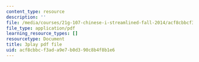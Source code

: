 ```yaml
---
content_type: resource
description: ''
file: /media/courses/21g-107-chinese-i-streamlined-fall-2014/acf8cbbcf3ada9e7b0d390c8b4f8b1e6_M_gQolc3clM.pdf
file_type: application/pdf
learning_resource_types: []
resourcetype: Document
title: 3play pdf file
uid: acf8cbbc-f3ad-a9e7-b0d3-90c8b4f8b1e6
---
```

